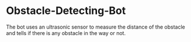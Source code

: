 # Obstacle-Detecting-Bot
The bot uses an ultrasonic sensor to measure the distance of the obstacle and tells if there is any obstacle in the way or not.
